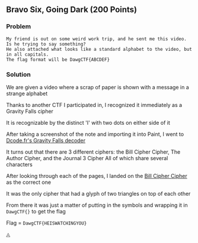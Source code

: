 ## Bravo Six, Going Dark (200 Points)


### Problem
```
My friend is out on some weird work trip, and he sent me this video. 
Is he trying to say something?
He also attached what looks like a standard alphabet to the video, but in all capitals.
The flag format will be DawgCTF{ABCDEF} 
```

### Solution
We are given a video where a scrap of paper is shown with a message in a strange alphabet

Thanks to another CTF I participated in, I recognized it immediately as a Gravity Falls cipher

It is recognizable by the distinct 'I' with two dots on either side of it

After taking a screenshot of the note and importing it into Paint, I went to [Dcode.fr's Gravity Falls decoder](https://www.dcode.fr/gravity-falls-ciphers)

It turns out that there are 3 different ciphers: the Bill Cipher Cipher, The Author Cipher, and the Journal 3 Cipher
All of which share several characters


After looking through each of the pages, I landed on the [Bill Cipher Cipher](https://www.dcode.fr/gravity-falls-bill-cipher) as the correct one

It was the only cipher that had a glyph of two triangles on top of each other

From there it was just a matter of putting in the symbols and wrapping it in `DawgCTF{}` to get the flag


Flag = `DawgCTF{HEISWATCHINGYOU}`

◬